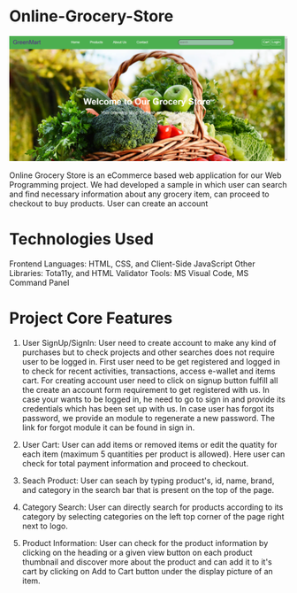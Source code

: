 # Online-Grocery-Store

<div align="center">
<img  src="assets/img.png">
</div>

Online Grocery Store is an eCommerce based web application for our Web Programming project. We had developed a sample in which user can search and find necessary information about any grocery item, can proceed to checkout to buy products. User can create an account


# Technologies Used
Frontend Languages: HTML, CSS, and Client-Side JavaScript
Other Libraries: Tota11y, and HTML Validator
Tools: MS Visual Code, MS Command Panel



# Project Core Features
1. User SignUp/SignIn: User need to create account to make any kind of purchases but to check projects and other searches does not require user to be logged in. First user need to be get registered and logged in to check for recent activities, transactions, access e-wallet and items cart. For creating account user need to click on signup button fulfill all the create an account form requirement to get registered with us. In case your wants to be logged in, he need to go to sign in and provide its credentials which has been set up with us. In case user has forgot its password, we provide an module to regenerate a new password. The link for forgot module it can be found in sign in.

2. User Cart: User can add items or removed items or edit the quatity for each item (maximum 5 quantities per product is allowed). Here user can check for total payment information and proceed to checkout. 

3. Seach Product: User can seach by typing product's, id, name, brand, and category in the search bar that is present on the top of the page.

4. Category Search: User can directly search for products according to its category by selecting categories on the left top corner of the page right next to logo.

5. Product Information: User can check for the product information by clicking on the heading or a given view button on each product thumbnail and discover more about the product and can add it to it's cart by clicking on Add to Cart button under the display picture of an item.
